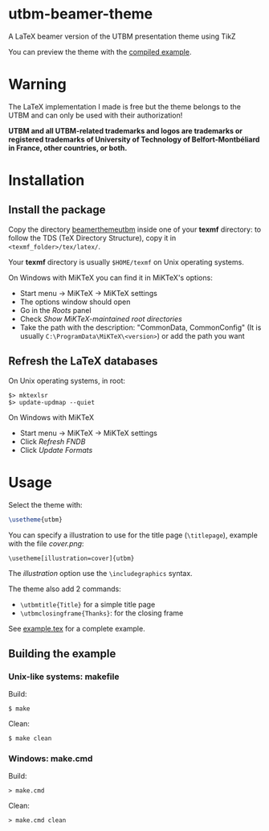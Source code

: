 # utbm-beamer-theme

A LaTeX beamer version of the UTBM presentation theme using TikZ

You can preview the theme with the [compiled example](example.pdf).

# Warning

The LaTeX implementation I made is free but the theme belongs to the UTBM and can only be used with their authorization!

**UTBM and all UTBM-related trademarks and logos are trademarks or registered trademarks of University of Technology of Belfort-Montbéliard in France, other countries, or both.**

# Installation

## Install the package

Copy the directory [beamerthemeutbm](beamerthemeutbm) inside one of your **texmf** directory: to follow the TDS (TeX Directory Structure), copy it in ``<texmf_folder>/tex/latex/``.

Your **texmf** directory is usually ``$HOME/texmf`` on Unix operating systems.

On Windows with MiKTeX you can find it in MiKTeX's options:
- Start menu -> MiKTeX -> MiKTeX settings
- The options window should open
- Go in the *Roots* panel
- Check *Show MiKTeX-maintained root directories*
- Take the path with the description: "CommonData, CommonConfig" (It is usually ``C:\ProgramData\MiKTeX\<version>``) or add the path you want

## Refresh the LaTeX databases

On Unix operating systems, in root:
```
$> mktexlsr
$> update-updmap --quiet
```

On Windows with MiKTeX
- Start menu -> MiKTeX -> MiKTeX settings
- Click *Refresh FNDB*
- Click *Update Formats*

# Usage

Select the theme with:
```latex
\usetheme{utbm}
```
You can specify a illustration to use for the title page (``\titlepage``), example with the file *cover.png*:
```
\usetheme[illustration=cover]{utbm}
```
The *illustration* option use the ``\includegraphics`` syntax.

The theme also add 2 commands:
- ``\utbmtitle{Title}`` for a simple title page
- ``\utbmclosingframe{Thanks}``: for the closing frame

See [example.tex](example.tex) for a complete example.

## Building the example

### Unix-like systems: makefile
Build:
```
$ make
```
Clean:
```
$ make clean
```
### Windows: make.cmd
Build:
```
> make.cmd
```
Clean:
```
> make.cmd clean
```
